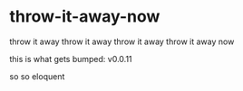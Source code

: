 # throw-it-away-now
throw it away throw it away throw it away throw it away now

this is what gets bumped: v0.0.11


so
so eloquent
